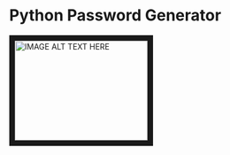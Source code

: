 # Python Password Generator

<a href="http://www.youtube.com/watch?feature=player_embedded&v=lSs3sr9Mvc0
" target="_blank"><img src="http://img.youtube.com/vi/lSs3sr9Mvc0/0.jpg" 
alt="IMAGE ALT TEXT HERE" width="240" height="180" border="10" /></a>
